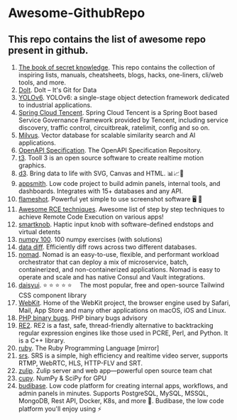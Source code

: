 # Awesome-GithubRepo

## This repo contains the list of awesome repo present in github.

1. [The book of secret knowledge](https://github.com/trimstray/the-book-of-secret-knowledge). This repo contains the collection of inspiring lists, manuals, cheatsheets, blogs, hacks, one-liners, cli/web tools, and more.
2. [Dolt](https://github.com/dolthub/dolt). Dolt – It's Git for Data
3. [YOLOv6](https://github.com/meituan/YOLOv6). YOLOv6: a single-stage object detection framework dedicated to industrial applications.
4. [Spring Cloud Tencent](https://github.com/Tencent/spring-cloud-tencent). Spring Cloud Tencent is a Spring Boot based Service Governance Framework provided by Tencent, including service discovery, traffic control, circuitbreak, ratelimit, config and so on.
5. [Milvus](https://github.com/milvus-io/milvus). Vector database for scalable similarity search and AI applications.
6. [OpenAPI Specification](https://github.com/OAI/OpenAPI-Specification). The OpenAPI Specification Repository.
7. [t3](https://github.com/still-scene/t3). Tooll 3 is an open source software to create realtime motion graphics.
8. [d3](https://github.com/d3/d3). Bring data to life with SVG, Canvas and HTML. 📊📈🎉
9. [appsmith](https://github.com/appsmithorg/appsmith). Low code project to build admin panels, internal tools, and dashboards. Integrates with 15+ databases and any API.
10. [flameshot](https://github.com/flameshot-org/flameshot). Powerful yet simple to use screenshot software 🖥️ 📸
11. [Awesome RCE techniques](https://github.com/p0dalirius/Awesome-RCE-techniques). Awesome list of step by step techniques to achieve Remote Code Execution on various apps!
12. [smartknob](https://github.com/scottbez1/smartknob). Haptic input knob with software-defined endstops and virtual detents
13. [numpy 100](https://github.com/rougier/numpy-100). 100 numpy exercises (with solutions)
14. [data diff](https://github.com/datafold/data-diff). Efficiently diff rows across two different databases.
15. [nomad](https://github.com/hashicorp/nomad). Nomad is an easy-to-use, flexible, and performant workload orchestrator that can deploy a mix of microservice, batch, containerized, and non-containerized applications. Nomad is easy to operate and scale and has native Consul and Vault integrations.
16. [daisyui](https://github.com/saadeghi/daisyui). ⭐️ ⭐️ ⭐️ ⭐️ ⭐️  The most popular, free and open-source Tailwind CSS component library
17. [WebKit](https://github.com/WebKit/WebKit). Home of the WebKit project, the browser engine used by Safari, Mail, App Store and many other applications on macOS, iOS and Linux.
18. [PHP binary bugs](https://github.com/CFandR-github/PHP-binary-bugs). PHP binary bugs advisory
19. [RE2](https://github.com/google/re2). RE2 is a fast, safe, thread-friendly alternative to backtracking regular expression engines like those used in PCRE, Perl, and Python. It is a C++ library.
20. [ruby](https://github.com/ruby/ruby). The Ruby Programming Language [mirror]
21. [srs](https://github.com/ossrs/srs). SRS is a simple, high efficiency and realtime video server, supports RTMP, WebRTC, HLS, HTTP-FLV and SRT.
22. [zulip](https://github.com/zulip/zulip). Zulip server and web app—powerful open source team chat
23. [cupy](https://github.com/cupy/cupy). NumPy & SciPy for GPU
24. [budibase](https://github.com/Budibase/budibase). Low code platform for creating internal apps, workflows, and admin panels in minutes. Supports PostgreSQL, MySQL, MSSQL, MongoDB, Rest API, Docker, K8s, and more 🚀. Budibase, the low code platform you'll enjoy using ⚡
